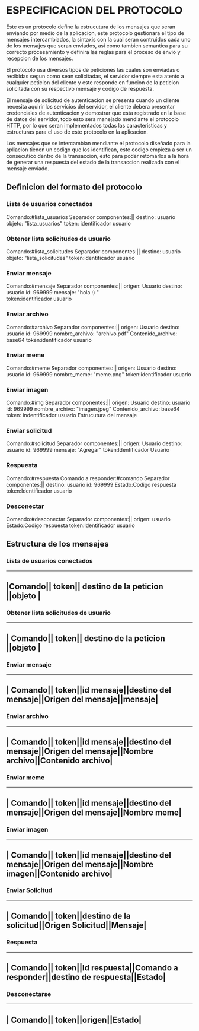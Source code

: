 # ESPECIFICACION DEL PROTOCOLO

Este es un protocolo define la estrucutura de los mensajes que seran enviando por 
medio de la aplicacion, este protocolo gestionara el tipo de mensajes intercambiados, 
la sintaxis con la cual seran contruidos cada uno de los mensajes que seran enviados, 
asi como tambien semantica para su correcto procesamiento y definira las reglas para 
el proceso de envio y recepcion de los mensajes.

El protocolo usa diversos tipos de peticiones las cuales son enviadas o recibidas 
segun como sean solicitadas, el servidor siempre esta atento a cualquier peticion 
del cliente y este responde  en funcion de la peticion solicitada con su respectivo 
mensaje y codigo de respuesta.

El mensaje de solicitud de autenticacion se presenta cuando un cliente necesita 
aquirir los servicios del servidor, el cliente debera presentar credenciales de 
autenticacion y demostrar que esta registrado en la base de datos del servidor, 
todo esto sera manejado mendiante el protocolo HTTP, por lo que seran implementados
todas las caracteristicas y estructuras para el uso de este protocolo en la aplicacion.

Los mensajes que se intercambian mendiante el protocolo diseñado para la apliacion
tienen un codigo que los identifican, este codigo empieza a ser un consecutico 
dentro de la transaccion, esto para poder retomarlos a la hora de generar una 
respuesta del estado de la transaccion realizada con el mensaje enviado.

	
## Definicion del formato del protocolo
	
### Lista de usuarios conectados
		
Comando:#lista_usuarios
Separador componentes:||
destino: usuario
objeto: "lista_usuarios"
token: identificador usuario
	
### Obtener lista solicitudes de usuario

Comando:#lista_solicitudes
Separador componentes:||
destino: usuario
objeto: "lista_solicitudes"
token:identificador usuario
	
### Enviar mensaje
Comando:#mensaje
Separador componentes:||
origen: Usuario
destino: usuario
id: 969999
mensaje: "hola :) "		
token:identificador usuario

### Enviar archivo
Comando:#archivo
Separador componentes:||
origen: Usuario
destino: usuario
id: 969999
nombre_archivo: "archivo.pdf"
Contenido_archivo: base64
token:identificador usuario
	
### Enviar meme
Comando:#meme
Separador componentes:||
origen: Usuario
destino: usuario
id: 969999
nombre_meme: "meme.png"
token:identificador usuario

### Enviar imagen
Comando:#img
Separador componentes:||
origen: Usuario
destino: usuario
id: 969999
nombre_archivo: "imagen.jpeg"
Contenido_archivo: base64
token: indentificador usuario
Estrucutura del mensaje

### Enviar solicitud
Comando:#solicitud
Separador componentes:||
origen: Usuario
destino: usuario
id: 969999
mensaje: "Agregar"
token:Identificador Usuario


### Respuesta
Comando:#respuesta
Comando a responder:#comando
Separador componentes:||
destino: usuario
id: 969999
Estado:Codigo respuesta
token:Identificador usuario

### Desconectar
Comando:#desconectar
Separador componentes:||
origen: usuario	
Estado:Codigo respuesta
token:Identificador usuario

## Estructura de los mensajes

### Lista de usuarios conectados
 ---------------------------------------------------
 |Comando|| token|| destino de la peticion ||objeto |
 ---------------------------------------------------
	
### Obtener lista solicitudes de usuario
 ---------------------------------------------------
| Comando|| token|| destino de la peticion ||objeto |
 ---------------------------------------------------
	
### Enviar mensaje
 ------------------------------------------------------------------------------
| Comando|| token||id mensaje||destino del mensaje||Origen del mensaje||mensaje|
 ------------------------------------------------------------------------------

### Enviar archivo
 --------------------------------------------------------------------------------------------------------
| Comando|| token||id mensaje||destino del mensaje||Origen del mensaje||Nombre archivo||Contenido archivo|
 --------------------------------------------------------------------------------------------------------
	
### Enviar meme
 ----------------------------------------------------------------------------------
| Comando|| token||id mensaje||destino del mensaje||Origen del mensaje||Nombre meme|
 ----------------------------------------------------------------------------------
	
### Enviar imagen
 -------------------------------------------------------------------------------------------------------
| Comando|| token||id mensaje||destino del mensaje||Origen del mensaje||Nombre imagen||Contenido archivo|
 -------------------------------------------------------------------------------------------------------
	
 ### Enviar Solicitud
 --------------------------------------------------------------------
| Comando|| token||destino de la solicitud||Origen Solicitud||Mensaje|
 --------------------------------------------------------------------

### Respuesta
 ---------------------------------------------------------------------------------
| Comando|| token||Id respuesta||Comando a responder||destino de respuesta||Estado|
 ---------------------------------------------------------------------------------
	
### Desconectarse
 --------------------------------
| Comando|| token||origen||Estado|
 --------------------------------

